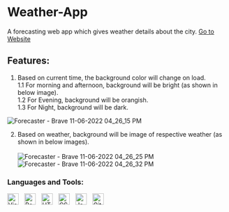 # Weather-App
A forecasting web app which gives weather details about the city. [Go to Website]

## Features:
1. Based on current time, the background color will change on load. <br />
  1.1 For morning and afternoon, background will be bright (as shown in below image). <br />
  1.2 For Evening, background will be orangish. <br />
  1.3 For Night, background will be dark. <br />
  

![Forecaster - Brave 11-06-2022 04_26_15 PM](https://user-images.githubusercontent.com/63445288/173185042-e22b07b1-d253-46ee-b9bf-56e29a2c83ac.png)


2. Based on weather, background will be image of respective weather (as shown in below images). <br /><br />
![Forecaster - Brave 11-06-2022 04_26_25 PM](https://user-images.githubusercontent.com/63445288/173185043-788b74a3-95f0-4189-813c-0ba27fc94b3c.png)<br />
![Forecaster - Brave 11-06-2022 04_26_32 PM](https://user-images.githubusercontent.com/63445288/173185044-eed834d5-cb99-4e0f-8731-0e6efa490594.png)


### Languages and Tools:

[<img align="left" alt="Visual Studio Code" width="26px" src="https://cdn.jsdelivr.net/gh/devicons/devicon/icons/vscode/vscode-original.svg" style="padding-right:10px;" />](https://code.visualstudio.com/)
[<img align="left" alt="React" width="26px" src="https://upload.wikimedia.org/wikipedia/commons/thumb/a/a7/React-icon.svg/2300px-React-icon.svg.png" style="padding-right:10px;" />](https://reactjs.org/)
[<img align="left" alt="HTML5" width="26px" src="https://cdn.jsdelivr.net/gh/devicons/devicon/icons/html5/html5-original.svg" style="padding-right:10px;" />](https://www.w3schools.com/html/)
[<img align="left" alt="CSS3" width="26px" src="https://cdn.jsdelivr.net/gh/devicons/devicon/icons/css3/css3-original.svg" style="padding-right:10px;" />](https://www.w3schools.com/css/default.asp)
[<img align="left" alt="JavaScript" width="26px" src="https://cdn.jsdelivr.net/gh/devicons/devicon/icons/javascript/javascript-original.svg" style="padding-right:10px;" />](https://www.w3schools.com/js/default.asp)
[<img align="left" alt="GitHub" width="26px" src="https://user-images.githubusercontent.com/3369400/139447912-e0f43f33-6d9f-45f8-be46-2df5bbc91289.png" style="padding-right:10px;" />](https://github.com/)



[Go to Website]:https://ashishnikam111000.github.io/Weather-App/
